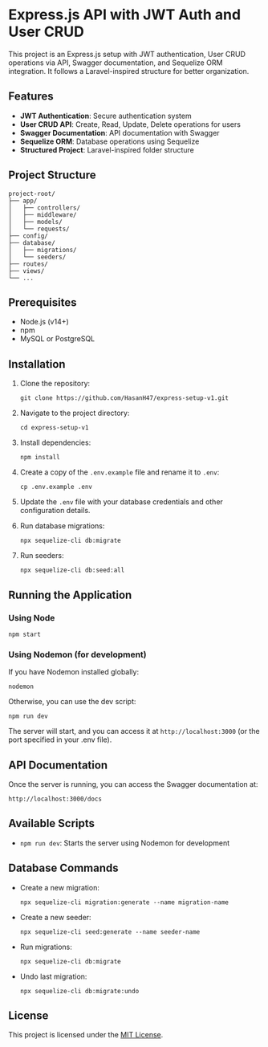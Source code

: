 # Express.js API with JWT Auth and User CRUD

This project is an Express.js setup with JWT authentication, User CRUD operations via API, Swagger documentation, and Sequelize ORM integration. It follows a Laravel-inspired structure for better organization.

## Features

- **JWT Authentication**: Secure authentication system
- **User CRUD API**: Create, Read, Update, Delete operations for users
- **Swagger Documentation**: API documentation with Swagger
- **Sequelize ORM**: Database operations using Sequelize
- **Structured Project**: Laravel-inspired folder structure

## Project Structure

```
project-root/
├── app/
│   ├── controllers/
│   ├── middleware/
│   ├── models/
│   └── requests/
├── config/
├── database/
│   ├── migrations/
│   └── seeders/
├── routes/
├── views/
└── ...
```

## Prerequisites

- Node.js (v14+)
- npm
- MySQL or PostgreSQL

## Installation

1. Clone the repository:

   ```
   git clone https://github.com/HasanH47/express-setup-v1.git
   ```

2. Navigate to the project directory:

   ```
   cd express-setup-v1
   ```

3. Install dependencies:

   ```
   npm install
   ```

4. Create a copy of the `.env.example` file and rename it to `.env`:

   ```
   cp .env.example .env
   ```

5. Update the `.env` file with your database credentials and other configuration details.

6. Run database migrations:

   ```
   npx sequelize-cli db:migrate
   ```

7. Run seeders:
   ```
   npx sequelize-cli db:seed:all
   ```

## Running the Application

### Using Node

```
npm start
```

### Using Nodemon (for development)

If you have Nodemon installed globally:

```
nodemon
```

Otherwise, you can use the dev script:

```
npm run dev
```

The server will start, and you can access it at `http://localhost:3000` (or the port specified in your .env file).

## API Documentation

Once the server is running, you can access the Swagger documentation at:

```
http://localhost:3000/docs
```

## Available Scripts

- `npm run dev`: Starts the server using Nodemon for development

## Database Commands

- Create a new migration:

  ```
  npx sequelize-cli migration:generate --name migration-name
  ```

- Create a new seeder:

  ```
  npx sequelize-cli seed:generate --name seeder-name
  ```

- Run migrations:

  ```
  npx sequelize-cli db:migrate
  ```

- Undo last migration:
  ```
  npx sequelize-cli db:migrate:undo
  ```

## License

This project is licensed under the [MIT License](LICENSE).
